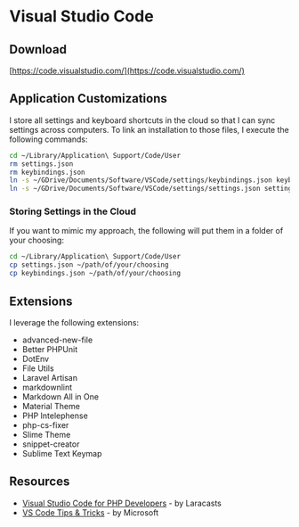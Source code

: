 # Visual Studio Code

## Download

[https://code.visualstudio.com/](https://code.visualstudio.com/)

## Application Customizations

I store all settings and keyboard shortcuts in the cloud so that I can sync settings across computers. To link an installation to those files, I execute the following commands:

```bash
cd ~/Library/Application\ Support/Code/User
rm settings.json
rm keybindings.json
ln -s ~/GDrive/Documents/Software/VSCode/settings/keybindings.json keybindings.json
ln -s ~/GDrive/Documents/Software/VSCode/settings/settings.json settings.json
```

### Storing Settings in the Cloud

If you want to mimic my approach, the following will put them in a folder of your choosing:

```bash
cd ~/Library/Application\ Support/Code/User
cp settings.json ~/path/of/your/choosing
cp keybindings.json ~/path/of/your/choosing
```

## Extensions

I leverage the following extensions:

* advanced-new-file
* Better PHPUnit
* DotEnv
* File Utils
* Laravel Artisan
* markdownlint
* Markdown All in One
* Material Theme
* PHP Intelephense
* php-cs-fixer
* Slime Theme
* snippet-creator
* Sublime Text Keymap

## Resources

* [Visual Studio Code for PHP Developers](https://laracasts.com/series/visual-studio-code-for-php-developers) - by Laracasts
* [VS Code Tips & Tricks](https://github.com/Microsoft/vscode-tips-and-tricks) - by Microsoft
